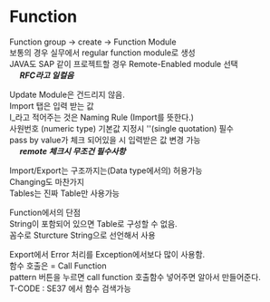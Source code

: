 # Function
Function group -> create -> Function Module <br>
보통의 경우 실무에서 regular function module로 생성 <br>
JAVA도 SAP 같이 프로젝트할 경우 Remote-Enabled module 선택 <br>
&emsp; ***RFC라고 일컬음***

Update Module은 건드리지 않음.<br>
Import 탭은 입력 받는 값 <br>
I_라고 적어주는 것은 Naming Rule (Import를 뜻한다.)<br>
사원번호 (numeric type) 기본값 지정시 ''(single quotation) 필수 <br>
pass by value가 체크 되어있을 시 입력받은 값 변경 가능<br>
&emsp; ***remote 체크시 무조건 필수사항***<br>

Import/Export는 구조까지는(Data type에서의) 허용가능<br>
Changing도 마찬가지<br>
Tables는 진짜 Table만 사용가능<br>

Function에서의 단점 <br>
String이 포함되어 있으면 Table로 구성할 수 없음.<br>
꼼수로 Sturcture String으로 선언해서 사용<br>

Export에서 Error 처리를 Exception에서보다 많이 사용함.<br>
함수 호출은 = Call Function <br>
pattern 버튼을 누르면 call function 호출함수 넣어주면 알아서 만들어준다.<br>
T-CODE : SE37 에서 함수 검색가능

